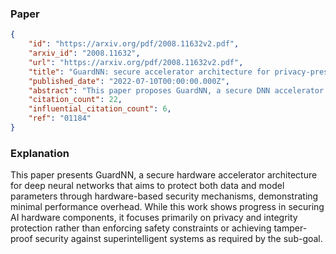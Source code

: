 ### Paper

```json
{
	"id": "https://arxiv.org/pdf/2008.11632v2.pdf",
	"arxiv_id": "2008.11632",
	"url": "https://arxiv.org/pdf/2008.11632v2.pdf",
	"title": "GuardNN: secure accelerator architecture for privacy-preserving deep learning",
	"published_date": "2022-07-10T00:00:00.000Z",
	"abstract": "This paper proposes GuardNN, a secure DNN accelerator that provides hardware-based protection for user data and model parameters even in an untrusted environment. GuardNN shows that the architecture and protection can be customized for a specific application to provide strong confidentiality and integrity guarantees with negligible overhead. The design of the GuardNN instruction set reduces the TCB to just the accelerator and allows confidentiality protection even when the instructions from a host cannot be trusted. GuardNN minimizes the overhead of memory encryption and integrity verification by customizing the off-chip memory protection for the known memory access patterns of a DNN accelerator. GuardNN is prototyped on an FPGA, demonstrating effective confidentiality protection with ~3% performance overhead for inference.",
	"citation_count": 22,
	"influential_citation_count": 6,
	"ref": "01184"
}
```

### Explanation

This paper presents GuardNN, a secure hardware accelerator architecture for deep neural networks that aims to protect both data and model parameters through hardware-based security mechanisms, demonstrating minimal performance overhead. While this work shows progress in securing AI hardware components, it focuses primarily on privacy and integrity protection rather than enforcing safety constraints or achieving tamper-proof security against superintelligent systems as required by the sub-goal.
